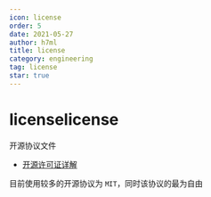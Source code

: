 ```yaml
---
icon: license
order: 5
date: 2021-05-27
author: h7ml
title: license
category: engineering
tag: license
star: true
---
```


# licenselicense

开源协议文件

- [开源许可证详解](https://www.runoob.com/w3cnote/open-source-license.html)

目前使用较多的开源协议为 `MIT`，同时该协议的最为自由
